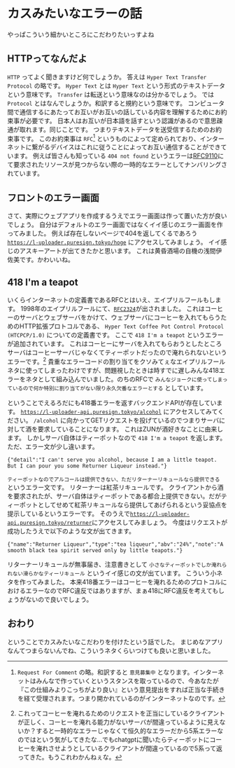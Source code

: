 # カスみたいなエラーの話

やっぱこういう細かいところにこだわりたいっすよね

## HTTPってなんだよ

`HTTP` ってよく聞きますけど何でしょうか。
答えは `Hyper Text Transfer Protocol` の略です。
`Hyper Text` とは `Hyper Text` という形式のテキストデータという意味です。
`Transfer` は転送という意味なのは分かるでしょう。
では `Protocol` とはなんでしょうか。和訳すると規約という意味です。
コンピュータ間で通信するにあたってお互いがお互いの話している内容を理解するためにお約束事が必要です。
日本人はお互いが日本語を話すという認識があるので意思疎通が取れます。同じことです。
つまりテキストデータを送受信するためのお約束事です。
このお約束事は `RFC`[^1] というものによって定められており、インターネットに繋がるデバイスはこれに従うことによってお互い通信することができています。
例えば皆さんも知っている `404 not found` というエラーは[RFC9110](https://www.rfc-editor.org/rfc/rfc9110.html)にて要求されたリソースが見つからない際の一時的なエラーとしてナンバリングされています。

[^1]: `Request For Comment` の略。和訳すると `意見募集中` となります。インターネットはみんなで作っていくというスタンスを取っているので、今あなたが『この仕組みよりこっちがより良い』という意見提出をすれば正当な手続きを経て受理されます。つまり開かれているのがインターネットなのです。

## フロントのエラー画面

さて、実際にウェブアプリを作成するうえでエラー画面は作って置いた方が良いでしょう。
自分はデフォルトのエラー画面ではなくイイ感じのエラー画面を作ってみました。
例えば存在しないページで404を返してくるであろう [`https://l-uploader.puresign.tokyo/hoge`](https://l-uploader.puresign.tokyo/hoge) にアクセスしてみましょう。
イイ感じのアスキーアートが出てきたかと思います。
これは黄昏酒場の自機の浅間伊佐美です。かわいいね。

## 418 I'm a teapot

いくらインターネットの定義書であるRFCとはいえ、エイプリルフールもします。
1998年のエイプリルフールにて、[`RFC2324`](https://datatracker.ietf.org/doc/html/rfc2324)が出されました。
これはコーヒーのサーバとウェブサーバをかけて、ウェブサーバにコーヒーを入れてもらうためのHTTP拡張プロトコルである、
`Hyper Text Coffee Pot Control Protocol (HTCPCP/1.0)` についての定義書です。
ここで `418 I'm a teapot` というエラーが追加されています。
これはコーヒーにサーバを入れてもらおうとしたところサーバはコーヒーサーバじゃなくてティーポットだったので淹れられないというエラーです。[^2]
貴重なエラーコードの割り当てをクソみてぇなエイプリルフールネタに使ってしまったわけですが、問題視したときは時すでに遅しみんな418エラーをネタとして組み込んでいました。のちのRFCで `みんなジョークに使ってしまっているので何か特別に割り当てがない限り永久欠番なエラーとする` としています。

[^2]: これってコーヒーを淹れるためのリクエストを正当にしているクライアントが正しく、コーヒーを淹れる能力がないサーバが間違っているように見えないか？すると一時的なエラーじゃなくて恒久的なエラーだから5系エラーなのではという気がしてきたな…でもchatgptに聞いたらティーポットにコーヒーを淹れさせようとしているクライアントが間違っているので5系って返ってきた。もうこれわかんねぇな。

ということでえるろだにも418番エラーを返すバックエンドAPIが存在しています。
[`https://l-uploader-api.puresign.tokyo/alcohol`](https://l-uploader-api.puresign.tokyo/alcohol) にアクセスしてみてください。
`/alcohol` に向かってGETリクエストを投げているのでつまりサーバに対して酒を要求していることになります。
これはZUNが酒好きなことに由来します。
しかしサーバ自体はティーポットなので `418 I'm a teapot` を返します。
ただ、エラー文が少し違います。

```
{"detail":"I can't serve you alcohol, because I am a little teapot. But I can pour you some Returner Liqueur instead."}
```

`ティーポットなのでアルコールは提供できない、ただリターナーリキュールなら提供できる` というエラー文です。
リターナーは紅茶リキュールです。
クライアントから酒を要求されたが、サーバ自体はティーポットである都合上提供できない。だがティーポットとしてせめて紅茶リキュールなら提供してあげられるという妥協点を提示しているというエラーです。
そのうえで[`https://l-uploader-api.puresign.tokyo/returner`](https://l-uploader-api.puresign.tokyo/returner)にアクセスしてみましょう。
今度はリクエストが成功したうえで以下のような文が出てきます。
```
{"name":"Returner Liqueur","type":"tea liqueur","abv":"24%","note":"A smooth black tea spirit served only by little teapots."}
```
リターナーリキュールが無事届き、注意書きとして `小さなティーポットでしか淹れられない滑らかなティーリキュール` というイイ感じの文が出ています。
こういう小ネタを作ってみました。
本来418番エラーはコーヒーを淹れるためのプロトコルにおけるエラーなのでRFC違反ではありますが、まぁ418にRFC違反を考えてもしょうがないので良いでしょう。

## おわり

ということでカスみたいなこだわりを付けたという話でした。
まじめなアプリなんてつまらないんでね、こういうネタくらいつけても良いと思いました。
